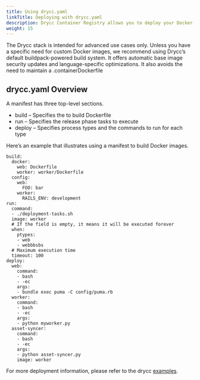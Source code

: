 ```yaml
---
title: Using drycc.yaml
linkTitle: Deploying with drycc.yaml
description: Drycc Container Registry allows you to deploy your Docker-based app to Drycc. Both Common Runtime and Private Spaces are supported.
weight: 15
---
```


The Drycc stack is intended for advanced use cases only. Unless you have a specific need for custom Docker images, we recommend using Drycc’s default buildpack-powered build system. It offers automatic base image security updates and language-specific optimizations. It also avoids the need to maintain a .containerDockerfile

## drycc.yaml Overview

A manifest has three top-level sections.

- build – Specifies the to build Dockerfile
- run – Specifies the release phase tasks to execute
- deploy  – Specifies process types and the commands to run for each type

Here’s an example that illustrates using a manifest to build Docker images.

```
build:
  docker:
    web: Dockerfile
    worker: worker/Dockerfile
  config:
    web:
      FOO: bar
    worker:
      RAILS_ENV: development
run:
  command:
  - ./deployment-tasks.sh
  image: worker
  # If the field is empty, it means it will be executed forever
  when:
    ptypes:
    - web
    - webbbsbs
  # Maximum execution time
  timeout: 100
deploy:
  web:
    command:
    - bash
    - -ec
    args:
    - bundle exec puma -C config/puma.rb
  worker:
    command:
    - bash
    - -ec
    args:
    - python myworker.py
  asset-syncer:
    command:
    - bash
    - -ec
    args:
    - python asset-syncer.py
    image: worker
```

For more deployment information, please refer to the drycc [examples](https://github.com/drycc/samples).
